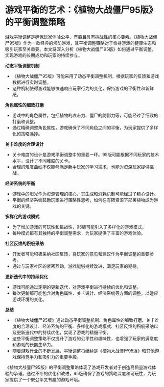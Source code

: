 # 游戏平衡的艺术：《植物大战僵尸95版》的平衡调整策略

游戏平衡调整是确保玩家体验公平、有趣且具有挑战性的核心要素。《植物大战僵尸95版》作为一款经典的塔防游戏，其平衡调整策略对于维持游戏的健康生态和吸引玩家至关重要。本文将深入分析《植物大战僵尸95版》如何通过平衡调整，实现游戏的长期成功和玩家的持续参与。

**动态平衡调整机制**
- 《植物大战僵尸95版》可能采用了动态平衡调整机制，根据玩家的反馈和游戏数据进行实时调整。
- 这种机制使得游戏能够快速响应玩家行为的变化，保持游戏的平衡性和新鲜感。

**角色属性的细致打磨**
- 游戏中的角色属性，包括植物的攻击力、僵尸的防御力等，可能经过了细致的打磨和调整。
- 通过精确调整角色属性，游戏确保了不同角色之间的平衡，为玩家提供了多样化的策略选择。

**关卡难度的合理设计**
- 关卡难度的设计是游戏平衡调整中的重要一环。95版可能根据不同玩家的技术水平，设计了不同难度的关卡。
- 合理的难度曲线不仅能够满足新手玩家的学习需求，也能为资深玩家提供挑战。

**经济系统的平衡**
- 游戏中的阳光作为资源管理的核心，其生成和消耗机制可能经过了精心设计。
- 平衡的经济系统鼓励玩家进行策略性思考，如何在有限资源下部署植物成为游戏的关键。

**多样化的游戏模式**
- 为了增加游戏的可玩性和挑战性，95版可能引入了多样化的游戏模式。
- 每种模式都有其独特的平衡调整需求，为玩家提供了丰富的游戏体验。

**社区反馈的积极采纳**
- 开发者可能积极采纳社区反馈，将玩家的意见和建议作为平衡调整的重要参考。
- 通过与玩家社区的紧密互动，游戏能够持续改进，满足玩家的期待。

**更新迭代中的持续优化**
- 游戏可能通过定期的更新迭代，对游戏平衡进行持续的优化和调整。
- 每次更新都可能包含对角色属性、关卡设计、经济系统等方面的调整，以适应游戏环境的变化。

**总结**
- 《植物大战僵尸95版》通过动态平衡调整机制、角色属性的细致打磨、关卡难度的合理设计、经济系统的平衡、多样化的游戏模式、社区反馈的积极采纳以及更新迭代中的持续优化，实现了游戏的精细平衡。
- 这些平衡调整策略不仅提升了游戏的公平性和趣味性，也增强了玩家的满意度和游戏的长期生命力。
- 随着游戏行业的不断发展，平衡调整将继续是《植物大战僵尸95版》和其他游戏保持竞争力和吸引力的重要手段。

《植物大战僵尸95版》的平衡调整策略体现了游戏开发者对于创造高质量游戏体验的承诺。通过不断的优化和改进，95版确保了游戏的策略深度和可玩性，为玩家提供了一个既公平又有趣的游戏环境。